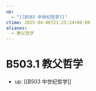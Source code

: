 ```yaml
---
up:
  - "[[B503 中世纪哲学]]"
ctime: 2025-04-06T21:25:24+08:00
aliases:
  - 教父哲学
---
```


# B503.1 教父哲学

- up: [[B503 中世纪哲学]]
